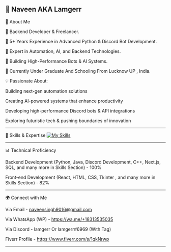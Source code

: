 ## 🚀 Naveen AKA Lamgerr

🌌 About Me

🔹 Backend Developer & Freelancer.

🔹 5+ Years Experience in Advanced     Python & Discord Bot Development.

🔹 Expert in Automation, AI, and       Backend Technologies.

🔹 Building High-Performance Bots &    AI Systems.

🔹 Currently Under Graduate And        Schooling From Lucknow UP ,         India.

💡 Passionate About:

Building next-gen automation solutions

Creating AI-powered systems that enhance productivity

Developing high-performance Discord bots & API integrations

Exploring futuristic tech & pushing boundaries of innovation



---

🚀 Skills & Expertise
[![My Skills](https://skillicons.dev/icons?i=aws,gcp,azure,react,python,nextjs,typescript,html,css,js,java,cpp,kotlin,github,bash,docker,vim,git,anaconda,apple,linux,clion,replit,discord,discordjs,django,flask,linux,vscode,pycharm,r,fastapi,mongodb&perline=4)](https://skillicons.dev)

---

📊 Technical Proficiency

Backend Development (Python, Java, Discord Development, C++, Next.js, SQL, and many more in Skills Section) - 100%

Front-end Development (React, HTML, CSS, Tkinter , and many more in Skills Section) - 82%

---

🌍 Connect with Me

Via Email - naveensingh9016@gmail.com

Via WhatsApp (WP) - https://wa.me/+18313535035

Via Discord - lamgerr Or lamgerr#6969 (With Tag)

Fiverr Profile - https://www.fiverr.com/s/1qkNrwp

---
